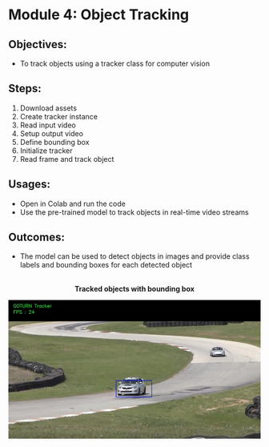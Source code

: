 # Module 4: Object Tracking

## Objectives:
- To track objects using a tracker class for computer vision

## Steps:
1. Download assets
2. Create tracker instance
3. Read input video
4. Setup output video
5. Define bounding box
6. Initialize tracker
7. Read frame and track object

## Usages:
- Open in Colab and run the code
- Use the pre-trained model to track objects in real-time video streams

## Outcomes:
- The model can be used to detect objects in images and provide class labels and bounding boxes for each detected object
<br><br>

<p align="center"><b>Tracked objects with bounding box</b></p>

![Alt text](https://github.com/OCR-tech/OCR-tech/blob/main/docs/img/module_cv4a.png)
<br>